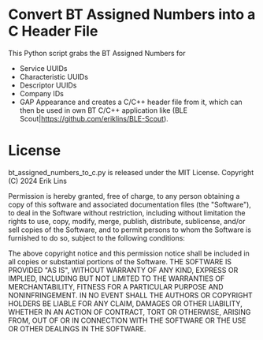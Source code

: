 # Convert BT Assigned Numbers into a C Header File
This Python script grabs the BT Assigned Numbers for
- Service UUIDs
- Characteristic UUIDs
- Descriptor UUIDs
- Company IDs
- GAP Appearance
and creates a C/C++ header file from it, which can then be used in own BT C/C++ application like (BLE Scout|https://github.com/eriklins/BLE-Scout).

# License
bt_assigned_numbers_to_c.py is released under the MIT License. Copyright (C) 2024 Erik Lins

Permission is hereby granted, free of charge, to any person obtaining a copy of this software and associated documentation files (the "Software"), to deal in the Software without restriction, including without limitation the rights to use, copy, modify, merge, publish, distribute, sublicense, and/or sell copies of the Software, and to permit persons to whom the Software is furnished to do so, subject to the following conditions:

The above copyright notice and this permission notice shall be included in all copies or substantial portions of the Software. THE SOFTWARE IS PROVIDED "AS IS", WITHOUT WARRANTY OF ANY KIND, EXPRESS OR IMPLIED, INCLUDING BUT NOT LIMITED TO THE WARRANTIES OF MERCHANTABILITY, FITNESS FOR A PARTICULAR PURPOSE AND NONINFRINGEMENT. IN NO EVENT SHALL THE AUTHORS OR COPYRIGHT HOLDERS BE LIABLE FOR ANY CLAIM, DAMAGES OR OTHER LIABILITY, WHETHER IN AN ACTION OF CONTRACT, TORT OR OTHERWISE, ARISING FROM, OUT OF OR IN CONNECTION WITH THE SOFTWARE OR THE USE OR OTHER DEALINGS IN THE SOFTWARE.
